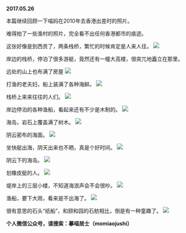 
          
**2017.05.26**

本篇继续回顾一下喵妈在2010年去香港出差时的照片。

难得拍了一些渔村的照片，完全看不出任何香港都市的痕迹。

这张好像是到西贡了，两条栈桥，繁忙的时候肯定是人来人往。
![](https://mmbiz.qlogo.cn/mmbiz_jpg/uDI3FLln00aYn9HX5YkZGUYvFvic64pza8ZpWjGZvplTkrlicuDwlq15qPRSmJTFbfN7UvBogR7gxuibN3xgA425Q/0?wx_fmt=jpeg)


岸边的栈桥，停泊了很多游艇，竟然还有一幢大高楼，很突兀地矗立在那里。

远处的山上也布满了房屋
![](https://mmbiz.qlogo.cn/mmbiz_jpg/uDI3FLln00aYn9HX5YkZGUYvFvic64pzaWnxB3QGnhXJ4OGmRN9ic408WjuXpWRa7ClPfh5Te2uJBBQWTuGhXXWQ/0?wx_fmt=jpeg)


打渔的老夫妇，船上装满了各种海鲜。
![](https://mmbiz.qlogo.cn/mmbiz_jpg/uDI3FLln00aYn9HX5YkZGUYvFvic64pzatBpgMNB6dnaOgIIK7y7xvTF3MUMibUJ4iapKqfnEDcV5gQ7Id2suFV6Q/0?wx_fmt=jpeg)


栈桥上来来往往的人们。
![](https://mmbiz.qlogo.cn/mmbiz_jpg/uDI3FLln00aYn9HX5YkZGUYvFvic64pzanRx7PI3MLkMxadAFOnesbEYKyVsSTNBFug9ITAG4PX4aNoMF00xmOg/0?wx_fmt=jpeg)


岸边停泊的各种渔船，看起来还有不少是木制的。
![](https://mmbiz.qlogo.cn/mmbiz_jpg/uDI3FLln00aYn9HX5YkZGUYvFvic64pzakHB5M799qYAwXDOmturgpSgQz5EORw8KFVJ8vYeFZMJtWP9WzibRWKw/0?wx_fmt=jpeg)


海岛，岩石上覆盖满了树木。
![](https://mmbiz.qlogo.cn/mmbiz_jpg/uDI3FLln00aYn9HX5YkZGUYvFvic64pza8zOM6FQ2KKLtD6UWnmicAibUibNnaqW4V3RicDDAsh4L2icSWKqG9jMnrxQ/0?wx_fmt=jpeg)


阴云密布的海面。
![](https://mmbiz.qlogo.cn/mmbiz_jpg/uDI3FLln00aYn9HX5YkZGUYvFvic64pzaicMPDZUkngEMRQiaxOMY7YKKicKJ3Yaiawic6OhviarvFVzJXrRRDlxIDG2Q/0?wx_fmt=jpeg)


坐快艇出海，阴天出来也不晒，真是个好时间。
![](https://mmbiz.qlogo.cn/mmbiz_jpg/uDI3FLln00aYn9HX5YkZGUYvFvic64pzaNhSuVhSDu43q0F2NibHJJsPaOflNzZxpCicib1kG5ibsCrxFFtPwboiaGMQ/0?wx_fmt=jpeg)


阴云下的海岛。
![](https://mmbiz.qlogo.cn/mmbiz_jpg/uDI3FLln00aYn9HX5YkZGUYvFvic64pzaE1FUIaH4ibuD02PyvmIoUACGqCvDGTSAPg59HR6jZzicQvO3SUsLKNpA/0?wx_fmt=jpeg)


划橡皮艇的人。
![](https://mmbiz.qlogo.cn/mmbiz_jpg/uDI3FLln00aYn9HX5YkZGUYvFvic64pza6X5CwvztuR9pnXcxY95GSiaBpanEeh7sv69n23ymicYFK19ltqL60wrQ/0?wx_fmt=jpeg)


堤岸上的三层小楼，不知道海浪声会不会很吵。
![](https://mmbiz.qlogo.cn/mmbiz_jpg/uDI3FLln00aYn9HX5YkZGUYvFvic64pzab5pibYz8PHfDXibia03RxDe9A0LtRGRnfgS8r8HOqAHhFZ36YT6FEExJA/0?wx_fmt=jpeg)


渔船，要下大雨，看来是不出海了。
![](https://mmbiz.qlogo.cn/mmbiz_jpg/uDI3FLln00aYn9HX5YkZGUYvFvic64pzakpdLupqduDn9XJUPTsrWvia3uzMyRVrj1PJSVSMBSE2byEJA5TCC1Ag/0?wx_fmt=jpeg)


很有意思的石头“纸船”，和颐和园的石舫相比，倒是有一种童趣了。
![](https://mmbiz.qlogo.cn/mmbiz_jpg/uDI3FLln00aYn9HX5YkZGUYvFvic64pzaqSy5RbtzTppk2ovDSCYawFyXpm8bf5bicTyhaAETtcYj5sKgCNK8ibnw/0?wx_fmt=jpeg)



**个人微信公众号，请搜索：摹喵居士（momiaojushi）**

        